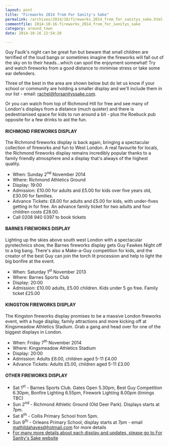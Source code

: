 ```yaml
---
layout: post
title: "Fireworks 2014 from For Sanity's Sake"
permalink: /archives/2014/10/fireworks_2014_from_for_sanitys_sake.html
commentfile: 2014-10-16-fireworks_2014_from_for_sanitys_sake
category: around_town
date: 2014-10-16 22:54:20

---
```


Guy Faulk's night can be great fun but beware that small children are terrified of the loud bangs or sometimes imagine the fireworks will fall out of the sky on to their heads...which can spoil the enjoyment somewhat! Try and watch fireworks from a good distance to minimise stress or take some ear defenders.

Three of the best in the area are shown below but do let us know if your school or community are holding a smaller display and we'll include them in our list - email: <rachel@forsanityssake.com>.

Or you can watch from top of Richmond Hill for free and see many of London's displays from a distance (much quieter) and there is pedestrianised space for kids to run around a bit - plus the Roebuck pub opposite for a few drinks to aid the fun.

#### RICHMOND FIREWORKS DISPLAY

The Richmond fireworks display is back again, bringing a spectacular collection of fireworks and fun to West London. A real favourite for locals, the Richmond fireworks display remains incredibly popular thanks to a family friendly atmosphere and a display that's always of the highest quality.

-   When: Sunday 2<sup>nd</sup> November 2014
-   Where: Richmond Athletics Ground
-   Display: 19:00
-   Admission: £10.00 for adults and £5.00 for kids over five years old, £30.00 for families.
-   Advance Tickets: £8.00 for adults and £5.00 for kids, with under-fives getting in for free. An advance family ticket for two adults and four children costs £28.00.
-   Call 0208 940 0397 to book tickets

#### BARNES FIREWORKS DISPLAY

Lighting up the skies above south west London with a spectacular pyrotechnics show, the Barnes fireworks display gets Guy Fawkes Night off to a big bang. There's also a Make-a-Guy competition for kids, and the creator of the best Guy can join the torch lit procession and help to light the big bonfire at the event.

-   When: Saturday 1<sup>st</sup> November 2013
-   Where: Barnes Sports Club
-   Display: 20:00
-   Admission: £10.00 adults, £5.00 children. Kids under 5 go free. Family ticket £25.00

#### KINGSTON FIREWORKS DISPLAY

The Kingston fireworks display promises to be a massive London fireworks event, with a huge display, family attractions and more kicking off at Kingsmeadow Athletics Stadium. Grab a gang and head over for one of the biggest displays in London.

-   When: Friday 7<sup>th</sup> November 2014
-   Where: Kingsmeadow Athletics Stadium
-   Display: 20:00
-   Admission: Adults £6.00, children aged 5-11 £4.00
-   Advance Tickets: Adults £5.00, children aged 5-11 £3.00

#### OTHER FIREWORKS DISPLAY

-   Sat 1<sup>st</sup> - Barnes Sports Club. Gates Open 5.30pm, Best Guy Competition 6.30pm, Bonfire Lighting 6.55pm, Firework Lighting 8.00pm (timings TBC)
-   Sun 2<sup>nd</sup> - Richmond Athletic Ground (Old Deer Park). Displays starts at 7pm.
-   Sat 8<sup>th</sup> - Collis Primary School from 5pm.
-   Sun 9<sup>th</sup> - Orleans Primary School, display starts at 7pm - email <mathildahayes@hotmail.com> for more details
-   [For many more details about each display and updates, please go to For Sanity's Sake website](http://www.forsanityssake.com/profiles/blogs/three-of-the-best-local-fireworks-displays)

